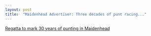 ```yaml
---
layout: post
title:  "Maidenhead Advertiser: Three decades of punt racing..."
---
```

[Regatta to mark 30 years of punting in Maidenhead](http://www.maidenhead-advertiser.co.uk/gallery/more-sport/101658/regatta-to-mark-30-years-of-punting-in-maidenhead-.html)
